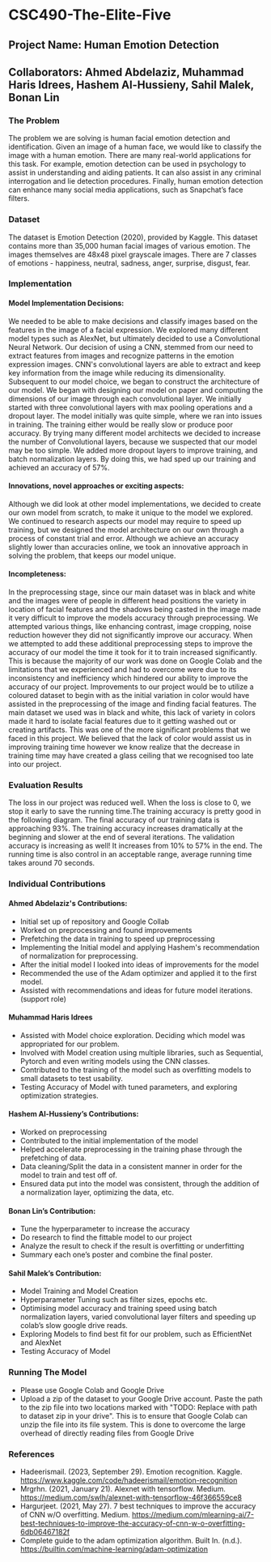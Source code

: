 # CSC490-The-Elite-Five
## Project Name: Human Emotion Detection
## Collaborators: Ahmed Abdelaziz, Muhammad Haris Idrees, Hashem Al-Hussieny, Sahil Malek, Bonan Lin 

### The Problem
The problem we are solving is human facial emotion detection and identification. Given an image of a human face, we would like to classify the image with a human emotion. There are many real-world applications for this task. For example, emotion detection can be used in psychology to assist in understanding and aiding patients. It can also assist in any criminal interrogation and lie detection procedures. Finally, human emotion detection can enhance many social media applications, such as Snapchat’s face filters.

### Dataset
The dataset is Emotion Detection (2020), provided by Kaggle. This dataset contains more than 35,000 human facial images of various emotion. The images themselves are 48x48 pixel grayscale images. There are 7 classes of emotions - happiness, neutral, sadness, anger, surprise, disgust, fear. 

### Implementation
#### Model Implementation Decisions:
  We needed to be able to make decisions and classify images based on the features in the image of a facial expression. We explored many different model types such as AlexNet, but ultimately decided to use a Convolutional Neural Network. Our decision of using a CNN, stemmed from our need to extract features from images and recognize patterns in the emotion expression images. CNN's convolutional layers are able to extract and keep key information from the image while reducing its dimensionality. 
  Subsequent to our model choice, we began to construct the architecture of our model. We began with designing our model on paper and computing the dimensions of our image through each convolutional layer. We initially started with three convolutional layers with max pooling operations and a dropout layer. The model initially was quite simple, where we ran into issues in training. The training either would be really slow or produce poor accuracy. 
  By trying many different model architects we decided to increase the number of Convolutional layers, because we suspected that our model may be too simple. We added more dropout layers to improve training, and batch normalization layers. By doing this, we had sped up our training and achieved an accuracy of 57%. 

#### Innovations, novel approaches or exciting aspects:
Although we did look at other model implementations, we decided to create our own model from scratch, to make it unique to the model we explored. We continued to research aspects our model may require to speed up training, but we designed the model architecture on our own through a process of constant trial and error. Although we achieve an accuracy slightly lower than accuracies online, we took an innovative approach in solving the problem, that keeps our model unique. 


#### Incompleteness:
  In the preprocessing stage, since our main dataset was in black and white and the images were of people in different head positions the variety in location of facial features and the shadows being casted in the image made it very difficult to improve the models accuracy through preprocessing. We attempted various things, like enhancing contrast, image cropping, noise reduction however they did not significantly improve our accuracy. When we attempted to add these additional preprocessing steps to improve the accuracy of our model the time it took for it to train increased significantly. This is because the majority of our work was done on Google Colab and the limitations that we experienced and had to overcome were due to its inconsistency and inefficiency which hindered our ability to improve the accuracy of our project. 
  Improvements to our project would be to utilize a coloured dataset to begin with as the initial variation in color would have assisted in the preprocessing of the image and finding facial features. The main dataset we used was in black and white, this lack of variety in colors made it hard to isolate facial features due to it getting washed out or creating artifacts. This was one of the more significant problems that we faced in this project. We believed that the lack of color would assist us in improving training time however we know realize that the decrease in training time may have created a glass ceiling that we recognised too late into our project.


### Evaluation Results 
The loss in our project was reduced well. When the loss is close to 0, we stop it early to save the running time.The training accuracy is pretty good in the following diagram. The final accuracy of our training data is approaching 93%. The training accuracy increases dramatically at the beginning and slower at the end of several iterations. The validation accuracy is increasing as well! It increases from 10% to 57% in the end.  The running time is also control in an acceptable range, average running time takes around 70 seconds.


### Individual Contributions
#### Ahmed Abdelaziz's Contributions:
- Initial set up of repository and Google Collab
- Worked on preprocessing and found improvements
- Prefetching the data in training to speed up preprocessing
- Implementing the Initial model and applying Hashem's recommendation of normalization for preprocessing.
- After the initial model I looked into ideas of improvements for the model
- Recommended the use of the Adam optimizer and applied it to the first model.
- Assisted with recommendations and ideas for future model iterations. (support role)

#### Muhammad Haris Idrees
- Assisted with Model choice exploration. Deciding which model was appropriated for our problem.
- Involved with Model creation using multiple libraries, such as Sequential, Pytorch and even writing models using the CNN classes.
- Contributed to the training of the model such as overfitting models to small datasets to test usability.
- Testing Accuracy of Model with tuned parameters, and exploring optimization strategies.

#### Hashem Al-Hussieny’s Contributions:
- Worked on preprocessing
- Contributed to the initial implementation of the model
- Helped accelerate preprocessing in the training phase through the prefetching of data.
- Data cleaning/Split the data in a consistent manner in order for the model to train and test off of.
- Ensured data put into the model was consistent, through the addition of a normalization layer, optimizing the data, etc.

#### Bonan Lin’s Contribution:
- Tune the hyperparameter to increase the accuracy
- Do research to find the fittable model to our project
- Analyze the result to check if the result is overfitting or underfitting
- Summary each one’s poster and combine the final poster.

#### Sahil Malek’s Contribution:
- Model Training and Model Creation
- Hyperparameter Tuning such as filter sizes, epochs etc.
- Optimising model accuracy and training speed using batch normalization layers, varied convolutional layer filters and speeding up colab’s slow google drive reads.
- Exploring Models to find best fit for our problem, such as EfficientNet and AlexNet
- Testing Accuracy of Model


### Running The Model
- Please use Google Colab and Google Drive
- Upload a zip of the dataset to your Google Drive account. Paste the path to the zip file into two locations marked with "TODO: Replace with path to dataset zip in your drive". This is to ensure that Google Colab can unzip the file into its file system. This is done to overcome the large overhead of directly reading files from Google Drive


### References
- Hadeerismail. (2023, September 29). Emotion recognition. Kaggle. https://www.kaggle.com/code/hadeerismail/emotion-recognition
- Mrgrhn. (2021, January 21). Alexnet with tensorflow. Medium. https://medium.com/swlh/alexnet-with-tensorflow-46f366559ce8
- Hargurjeet. (2021, May 27). 7 best techniques to improve the accuracy of CNN w/O overfitting. Medium. https://medium.com/mlearning-ai/7-best-techniques-to-improve-the-accuracy-of-cnn-w-o-overfitting-6db06467182f
- Complete guide to the adam optimization algorithm. Built In. (n.d.). https://builtin.com/machine-learning/adam-optimization 
